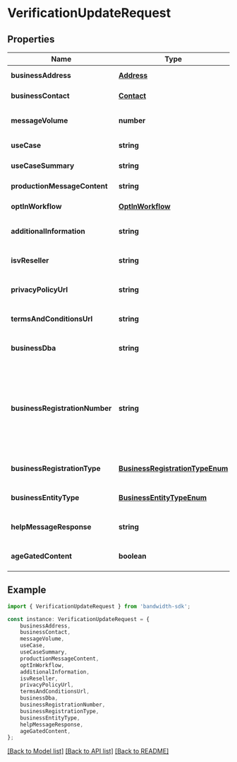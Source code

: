 # VerificationUpdateRequest


## Properties

Name | Type | Description | Notes
------------ | ------------- | ------------- | -------------
**businessAddress** | [**Address**](Address.md) |  | [default to undefined]
**businessContact** | [**Contact**](Contact.md) |  | [default to undefined]
**messageVolume** | **number** | Estimated monthly volume of messages from the toll-free number. | [default to undefined]
**useCase** | **string** | The category of the use case. | [default to undefined]
**useCaseSummary** | **string** | A general idea of the use case and customer. | [default to undefined]
**productionMessageContent** | **string** | Example of message content. | [default to undefined]
**optInWorkflow** | [**OptInWorkflow**](OptInWorkflow.md) |  | [default to undefined]
**additionalInformation** | **string** | Any additional information. | [optional] [default to undefined]
**isvReseller** | **string** | ISV name. | [optional] [default to undefined]
**privacyPolicyUrl** | **string** | The Toll-Free Verification request privacy policy URL. | [optional] [default to undefined]
**termsAndConditionsUrl** | **string** | The Toll-Free Verification request terms and conditions policy URL. | [optional] [default to undefined]
**businessDba** | **string** | The company \&#39;Doing Business As\&#39;. | [optional] [default to undefined]
**businessRegistrationNumber** | **string** | US Federal Tax ID Number (EIN) or Canada Business Number (CBN). Optional until early 2026. If a value is provided for this field, a value must be provided for &#x60;businessRegistrationType&#x60; and &#x60;businessEntityType&#x60;. Available starting October 1st, 2025. | [optional] [default to undefined]
**businessRegistrationType** | [**BusinessRegistrationTypeEnum**](BusinessRegistrationTypeEnum.md) |  | [optional] [default to undefined]
**businessEntityType** | [**BusinessEntityTypeEnum**](BusinessEntityTypeEnum.md) |  | [optional] [default to undefined]
**helpMessageResponse** | **string** | A message that gets sent to users requesting help. | [optional] [default to undefined]
**ageGatedContent** | **boolean** | Indicates whether the content is age-gated. | [optional] [default to undefined]

## Example

```typescript
import { VerificationUpdateRequest } from 'bandwidth-sdk';

const instance: VerificationUpdateRequest = {
    businessAddress,
    businessContact,
    messageVolume,
    useCase,
    useCaseSummary,
    productionMessageContent,
    optInWorkflow,
    additionalInformation,
    isvReseller,
    privacyPolicyUrl,
    termsAndConditionsUrl,
    businessDba,
    businessRegistrationNumber,
    businessRegistrationType,
    businessEntityType,
    helpMessageResponse,
    ageGatedContent,
};
```

[[Back to Model list]](../README.md#documentation-for-models) [[Back to API list]](../README.md#documentation-for-api-endpoints) [[Back to README]](../README.md)
